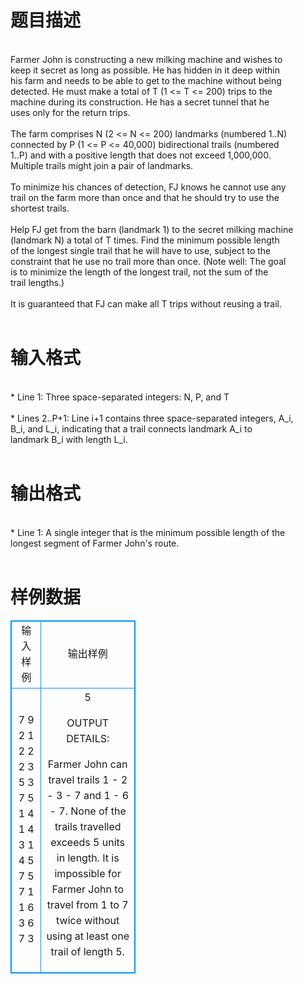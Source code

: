 # 

 
 # 题目描述 
<p>
<br>Farmer John is constructing a new milking machine and wishes to<br>keep it secret as long as possible. He has hidden in it deep within<br>his farm and needs to be able to get to the machine without being<br>detected.  He must make a total of T (1 <= T <= 200) trips to the<br>machine during its construction. He has a secret tunnel that he<br>uses only for the return trips.<br><br>The farm comprises N (2 <= N <= 200) landmarks (numbered 1..N)<br>connected by P (1 <= P <= 40,000) bidirectional trails (numbered<br>1..P) and with a positive length that does not exceed 1,000,000.<br>Multiple trails might join a pair of landmarks.<br><br>To minimize his chances of detection, FJ knows he cannot use any<br>trail on the farm more than once and that he should try to use the<br>shortest trails.<br><br>Help FJ get from the barn (landmark 1) to the secret milking machine<br>(landmark N) a total of T times.  Find the minimum possible length<br>of the longest single trail that he will have to use, subject to the<br>constraint that he use no trail more than once. (Note well: The goal<br>is to minimize the length of the longest trail, not the sum of the<br>trail lengths.)<br><br>It is guaranteed that FJ can make all T trips without reusing a trail.<br><br></p> 

 
 # 输入格式 
<p>
<br>* Line 1: Three space-separated integers: N, P, and T<br><br>* Lines 2..P+1: Line i+1 contains three space-separated integers, A_i,<br>        B_i, and L_i, indicating that a trail connects landmark A_i to<br>        landmark B_i with length L_i.<br><br></p> 

 
 # 输出格式 
<p>
<br>* Line 1: A single integer that is the minimum possible length of the<br>        longest segment of Farmer John's route.<br><br></p> 
# 样例数据
<style>
        table,table tr th, table tr td { border:1px solid #0094ff; }
        table { width: 200px; min-height: 25px; line-height: 25px; text-align: center; border-collapse: collapse;}   
    </style>
<table>
	<tr>
		<td>输入样例</td>
		<td>输出样例</td>
	</tr>
<tr><td>
7 9 2
1 2 2
2 3 5
3 7 5
1 4 1
4 3 1
4 5 7
5 7 1
1 6 3
6 7 3
</td><td>
5

OUTPUT DETAILS:

Farmer John can travel trails 1 - 2 - 3 - 7 and 1 - 6 - 7.  None of
the trails travelled exceeds 5 units in length.  It is impossible
for Farmer John to travel from 1 to 7 twice without using at least
one trail of length 5.</td></tr></table>
